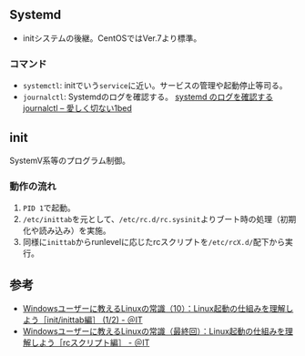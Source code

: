 Systemd
----

* initシステムの後継。CentOSではVer.7より標準。

### コマンド

* `systemctl`: initでいう`service`に近い。サービスの管理や起動停止等司る。
* `journalctl`: Systemdのログを確認する。
  [systemd のログを確認する journalctl – 愛しく切ない1bed](http://1bed.saloon.jp/?p=684)


init
----

SystemV系等のプログラム制御。

### 動作の流れ

1. `PID 1`で起動。
1. `/etc/inittab`を元として、`/etc/rc.d/rc.sysinit`よりブート時の処理（初期化や読み込み）を実施。
1. 同様に`inittab`からrunlevelに応じたrcスクリプトを`/etc/rcX.d/`配下から実行。


参考
----

* [Windowsユーザーに教えるLinuxの常識（10）：Linux起動の仕組みを理解しよう［init/inittab編］ (1/2) - ＠IT](http://www.atmarkit.co.jp/ait/articles/0204/02/news002.html)
* [Windowsユーザーに教えるLinuxの常識（最終回）：Linux起動の仕組みを理解しよう［rcスクリプト編］ - ＠IT](http://www.atmarkit.co.jp/ait/articles/0206/04/news001.html)